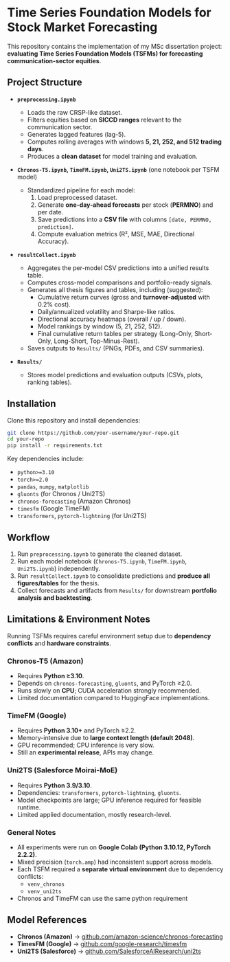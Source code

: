 # Time Series Foundation Models for Stock Market Forecasting  

This repository contains the implementation of my MSc dissertation project: **evaluating Time Series Foundation Models (TSFMs) for forecasting communication-sector equities**.  

## Project Structure  

- **`preprocessing.ipynb`**  
  - Loads the raw CRSP-like dataset.  
  - Filters equities based on **SICCD ranges** relevant to the communication sector.  
  - Generates lagged features (lag-5).  
  - Computes rolling averages with windows **5, 21, 252, and 512 trading days**.  
  - Produces a **clean dataset** for model training and evaluation.  

- **`Chronos-T5.ipynb`, `TimeFM.ipynb`, `Uni2TS.ipynb`** (one notebook per TSFM model)  
  - Standardized pipeline for each model:  
    1. Load preprocessed dataset.  
    2. Generate **one-day-ahead forecasts** per stock (**PERMNO**) and per date.  
    3. Save predictions into a **CSV file** with columns `[date, PERMNO, prediction]`.  
    4. Compute evaluation metrics (R², MSE, MAE, Directional Accuracy).  

- **`resultCollect.ipynb`**  
  - Aggregates the per-model CSV predictions into a unified results table.  
  - Computes cross-model comparisons and portfolio-ready signals.  
  - Generates all thesis figures and tables, including (suggested):  
    - Cumulative return curves (gross and **turnover-adjusted** with 0.2% cost).  
    - Daily/annualized volatility and Sharpe-like ratios.  
    - Directional accuracy heatmaps (overall / up / down).  
    - Model rankings by window (5, 21, 252, 512).  
    - Final cumulative return tables per strategy (Long-Only, Short-Only, Long-Short, Top-Minus-Rest).  
  - Saves outputs to `Results/` (PNGs, PDFs, and CSV summaries).  

- **`Results/`**  
  - Stores model predictions and evaluation outputs (CSVs, plots, ranking tables).  

## Installation  

Clone this repository and install dependencies:  

```bash
git clone https://github.com/your-username/your-repo.git
cd your-repo
pip install -r requirements.txt
```

Key dependencies include:  
- `python>=3.10`  
- `torch>=2.0`  
- `pandas`, `numpy`, `matplotlib`  
- `gluonts` (for Chronos / Uni2TS)  
- `chronos-forecasting` (Amazon Chronos)  
- `timesfm` (Google TimeFM)  
- `transformers`, `pytorch-lightning` (for Uni2TS)  

## Workflow  

1. Run `preprocessing.ipynb` to generate the cleaned dataset.  
2. Run each model notebook (`Chronos-T5.ipynb`, `TimeFM.ipynb`, `Uni2TS.ipynb`) independently.  
3. Run `resultCollect.ipynb` to consolidate predictions and **produce all figures/tables** for the thesis.  
4. Collect forecasts and artifacts from `Results/` for downstream **portfolio analysis and backtesting**.  

## Limitations & Environment Notes  

Running TSFMs requires careful environment setup due to **dependency conflicts** and **hardware constraints**.  

### Chronos-T5 (Amazon)  
- Requires **Python ≥3.10**.  
- Depends on `chronos-forecasting`, `gluonts`, and PyTorch ≥2.0.  
- Runs slowly on **CPU**; CUDA acceleration strongly recommended.  
- Limited documentation compared to HuggingFace implementations.  

### TimeFM (Google)  
- Requires **Python 3.10+** and PyTorch ≥2.2.  
- Memory-intensive due to **large context length (default 2048)**.  
- GPU recommended; CPU inference is very slow.  
- Still an **experimental release**, APIs may change.  

### Uni2TS (Salesforce Moirai-MoE)  
- Requires **Python 3.9/3.10**.  
- Dependencies: `transformers`, `pytorch-lightning`, `gluonts`.  
- Model checkpoints are large; GPU inference required for feasible runtime.  
- Limited applied documentation, mostly research-level.  

### General Notes  
- All experiments were run on **Google Colab (Python 3.10.12, PyTorch 2.2.2)**.  
- Mixed precision (`torch.amp`) had inconsistent support across models.  
- Each TSFM required a **separate virtual environment** due to dependency conflicts:  
  - `venv_chronos`   
  - `venv_uni2ts`  
- Chronos and TimeFM can use the same python requirement
## Model References  

- **Chronos (Amazon)** → [github.com/amazon-science/chronos-forecasting](https://github.com/amazon-science/chronos-forecasting)  
- **TimesFM (Google)** → [github.com/google-research/timesfm](https://github.com/google-research/timesfm)  
- **Uni2TS (Salesforce)** → [github.com/SalesforceAIResearch/uni2ts](https://github.com/SalesforceAIResearch/uni2ts)  
